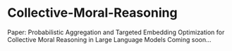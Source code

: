 # Collective-Moral-Reasoning
Paper: Probabilistic Aggregation and Targeted Embedding Optimization for Collective Moral Reasoning in Large Language Models
Coming soon...

